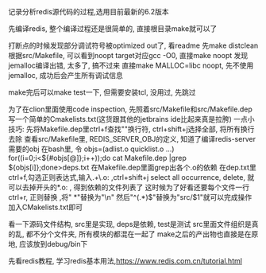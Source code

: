 记录分析redis源代码的过程,选用目前最新的6.2版本

先编译redis, 整个编译过程还是很简单的, 直接根目录make就可以了

打断点的时候发现部分调试符号被optimized out了, 看readme
先make distclean
根据src/Makefile, 可以看到noopt target对应gcc -O0, 直接make noopt
发现jemalloc编译出错, 太多了, 搞不过来
直接make MALLOC=libc noopt, 先不使用jemalloc, 成功后会产生所有调试信息

make完后可以make test一下, 但需要安装tcl, 没用过, 先跳过

为了在clion里面使用code inspection, 先照着src/Makefile和src/Makefile.dep写一个简单的Cmakelists.txt(这货跟其他的jetbrains ide比起来真是拉胯)
一点小技巧:
先将Makefile.dep里ctrl+f查找"\"换行符, ctrl+shift+j选择全部, 将所有换行去除
查看src/Makefile里, REDIS_SERVER_OBJ的定义, 知道了编译redis-server需要的obj
在bash里, 令 objs=(adlist.o quicklist.o ...)
for((i=0;i<${#objs[@]};i++));do cat Makefile.dep |grep ${objs[i]};done>deps.txt
在Makefile.dep里面grep出各个.o的依赖
在dep.txt里ctrl+f,勾选正则表达式,输入.+\.o: ,ctrl+shift+j select all occurrence, delete, 
就可以去掉开头的*.o: , 得到依赖的文件列表了
这时候为了好看还要每个文件一行
ctrl+r, 正则替换 ,将" *"替换为"\n"
然后"^(.*)$"替换为"src/$1"就可以完成操作
加入CMakelists.txt即可


看一下源码文件结构, src里是实现, deps是依赖, test是测试
src里面文件组织是真的乱, 都不分个文件夹, 所有模块的都混在一起了
make之后的产出物也直接是在原地, 应该放到debug/bin下

先看redis教程, 学习redis基本用法,https://www.redis.com.cn/tutorial.html